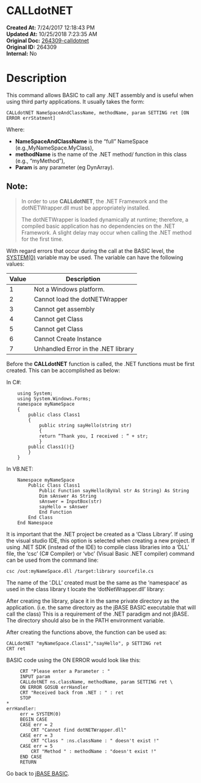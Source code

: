 # CALLdotNET

**Created At:** 7/24/2017 12:18:43 PM  
**Updated At:** 10/25/2018 7:23:35 AM  
**Original Doc:** [264309-calldotnet](https://docs.jbase.com/36868-jbase-basic/264309-calldotnet)  
**Original ID:** 264309  
**Internal:** No  


# Description

This command allows BASIC to call any .NET assembly and is useful when using third party applications. It usually takes the form:

```
CALLdotNET NameSpaceAndClassName, methodName, param SETTING ret [ON ERROR errStatment]
```

Where:

- **NameSpaceAndClassName** is the “full” NameSpace (e.g.,MyNameSpace.MyClass),
- **methodName** is the name of the .NET method/ function in this class (e.g., “myMethod”),
- **Param** is any parameter (eg DynArray).


## Note:


> In order to use **CALLdotNET**, the .NET Framework and the dotNETWrapper.dll must be appropriately installed.
> 
> The dotNETWrapper is loaded dynamically at runtime; therefore, a compiled basic application has no dependencies on the .NET Framework. A slight delay may occur when calling the .NET method for the first time.


With regard errors that occur during the call at the BASIC level, the [SYSTEM(0)](./../system-functions) variable may be used. The variable can have the following values:


| Value  | Description  |
| --- | --- |
| 1<br> | Not a Windows platform.<br> |
| 2<br> | Cannot load the dotNETWrapper<br> |
| 3<br> | Cannot get assembly<br> |
| 4<br> | Cannot get Class<br> |
| 5<br> | Cannot get Class<br> |
| 6<br> | Cannot Create Instance<br> |
| 7<br> | Unhandled Error in the .NET library<br> |




Before the **CALLdotNET** function is called, the .NET functions must be first created. This can be accomplished as below:

In C#:

```
    using System;
    using System.Windows.Forms;
    namespace myNameSpace
    {
        public class Class1
        {
            public string sayHello(string str)
            {
            return “Thank you, I received : “ + str;
            }
        public Class1(){}
        }
    }
```

In VB.NET:

```
    Namespace myNameSpace
        Public Class Class1
            Public Function sayHello(ByVal str As String) As String
            Dim sAnswer As String
            sAnswer = InputBox(str)
            sayHello = sAnswer
            End Function
        End Class
    End Namespace
```

It is important that the .NET project be created as a ‘Class Library’. If using the visual studio IDE, this option is selected when creating a new project. If using .NET SDK (instead of the IDE) to compile class libraries into a ‘DLL’ file, the ‘csc’ (C# Compiler) or ‘vbc’ (Visual Basic .NET compiler) command can be used from the command line:

```
csc /out:myNameSpace.dll /target:library sourcefile.cs
```

The name of the ‘.DLL’ created must be the same as the ‘namespace’ as used in the class library t locate the ‘dotNetWrapper.dll’ library:

After creating the library, place it in the same private directory as the application. (i.e. the same directory as the jBASE BASIC executable that will call the class) This is a requirement of the .NET paradigm and not jBASE. The directory should also be in the PATH environment variable.

After creating the functions above, the function can be used as:

```
CALLdotNET "myNameSpace.Class1","sayHello", p SETTING ret
CRT ret
```



BASIC code using the ON ERROR would look like this:

```
     CRT "Please enter a Parameter : "
     INPUT param
     CALLdotNET ns.className, methodName, param SETTING ret \
     ON ERROR GOSUB errHandler
     CRT "Received back from .NET : " : ret
     STOP
*  
errHandler:
     err = SYSTEM(0)
     BEGIN CASE
     CASE err = 2
         CRT "Cannot find dotNETWrapper.dll"
     CASE err = 3
         CRT "Class " :ns.className : " doesn't exist !"
     CASE err = 5
         CRT "Method " : methodName : "doesn't exist !"
     END CASE
     RETURN
```



Go back to [jBASE BASIC](./../jbase-basic-programmers-reference-guide).
